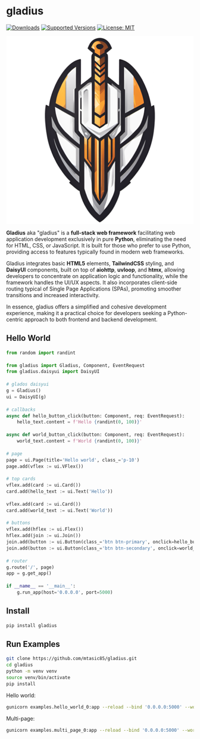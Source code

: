 # gladius

<!--
[![Build][build-image]]()
[![Status][status-image]][pypi-project-url]
[![Stable Version][stable-ver-image]][pypi-project-url]
[![Coverage][coverage-image]]()
[![Python][python-ver-image]][pypi-project-url]
[![License][mit-image]][mit-url]
-->
[![Downloads](https://img.shields.io/pypi/dm/gladius)](https://pypistats.org/packages/gladius)
[![Supported Versions](https://img.shields.io/pypi/pyversions/gladius)](https://pypi.org/project/gladius)
[![License: MIT](https://img.shields.io/badge/license-MIT-blue.svg)](https://opensource.org/licenses/MIT)

<img src="https://github.com/mtasic85/gladius/raw/main/misc/logo-1.png" alt="" style="display: block; margin: auto;" />

**Gladius** aka "gladius" is a **full-stack web framework** facilitating web application development exclusively in pure **Python**, eliminating the need for HTML, CSS, or JavaScript. It is built for those who prefer to use Python, providing access to features typically found in modern web frameworks.

Gladius integrates basic **HTML5** elements, **TailwindCSS** styling, and **DaisyUI** components, built on top of **aiohttp**, **uvloop**, and **htmx**, allowing developers to concentrate on application logic and functionality, while the framework handles the UI/UX aspects. It also incorporates client-side routing typical of Single Page Applications (SPAs), promoting smoother transitions and increased interactivity.

In essence, gladius offers a simplified and cohesive development experience, making it a practical choice for developers seeking a Python-centric approach to both frontend and backend development.

## Hello World

```python
from random import randint

from gladius import Gladius, Component, EventRequest
from gladius.daisyui import DaisyUI

# glados daisyui
g = Gladius()
ui = DaisyUI(g)

# callbacks
async def hello_button_click(button: Component, req: EventRequest):
    hello_text.content = f'Hello {randint(0, 100)}'

async def world_button_click(button: Component, req: EventRequest):
    world_text.content = f'World {randint(0, 100)}'

# page
page = ui.Page(title='Hello world', class_='p-10')
page.add(vflex := ui.VFlex())

# top cards
vflex.add(card := ui.Card())
card.add(hello_text := ui.Text('Hello'))

vflex.add(card := ui.Card())
card.add(world_text := ui.Text('World'))

# buttons
vflex.add(hflex := ui.Flex())
hflex.add(join := ui.Join())
join.add(button := ui.Button(class_='btn btn-primary', onclick=hello_button_click).add('Hello'))
join.add(button := ui.Button(class_='btn btn-secondary', onclick=world_button_click).add('World'))

# router
g.route('/', page)
app = g.get_app()

if __name__ == '__main__':
    g.run_app(host='0.0.0.0', port=5000)
```

## Install
```bash
pip install gladius
```

## Run Examples

```bash
git clone https://github.com/mtasic85/gladius.git
cd gladius
python -m venv venv
source venv/bin/activate
pip install
```

Hello world:

```bash
gunicorn examples.hello_world_0:app --reload --bind '0.0.0.0:5000' --worker-class aiohttp.GunicornWebWorker
```

Multi-page:

```bash
gunicorn examples.multi_page_0:app --reload --bind '0.0.0.0:5000' --worker-class aiohttp.GunicornWebWorker
```